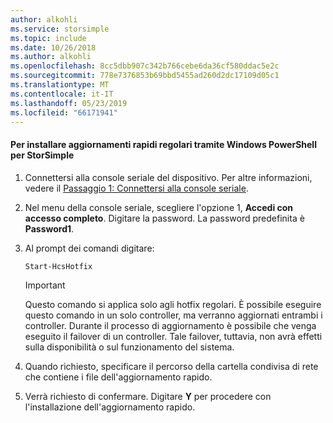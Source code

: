 ```yaml
---
author: alkohli
ms.service: storsimple
ms.topic: include
ms.date: 10/26/2018
ms.author: alkohli
ms.openlocfilehash: 8cc5dbb907c342b766cebe6da36cf580ddac5e2c
ms.sourcegitcommit: 778e7376853b69bbd5455ad260d2dc17109d05c1
ms.translationtype: MT
ms.contentlocale: it-IT
ms.lasthandoff: 05/23/2019
ms.locfileid: "66171941"
---
```

#### <a name="to-install-regular-hotfixes-via-windows-powershell-for-storsimple"></a>Per installare aggiornamenti rapidi regolari tramite Windows PowerShell per StorSimple
1. Connettersi alla console seriale del dispositivo. Per altre informazioni, vedere il [Passaggio 1: Connettersi alla console seriale](../articles/storsimple/storsimple-update-device.md#step1).
2. Nel menu della console seriale, scegliere l'opzione 1, **Accedi con accesso completo**. Digitare la password. La password predefinita è **Password1**.
3. Al prompt dei comandi digitare:
   
    ```
    Start-HcsHotfix
    ```
   
    > [!IMPORTANT]
    >
    > Questo comando si applica solo agli hotfix regolari. È possibile eseguire questo comando in un solo controller, ma verranno aggiornati entrambi i controller.
    > Durante il processo di aggiornamento è possibile che venga eseguito il failover di un controller. Tale failover, tuttavia, non avrà effetti sulla disponibilità o sul funzionamento del sistema.

4. Quando richiesto, specificare il percorso della cartella condivisa di rete che contiene i file dell'aggiornamento rapido.
5. Verrà richiesto di confermare. Digitare **Y** per procedere con l'installazione dell'aggiornamento rapido.

